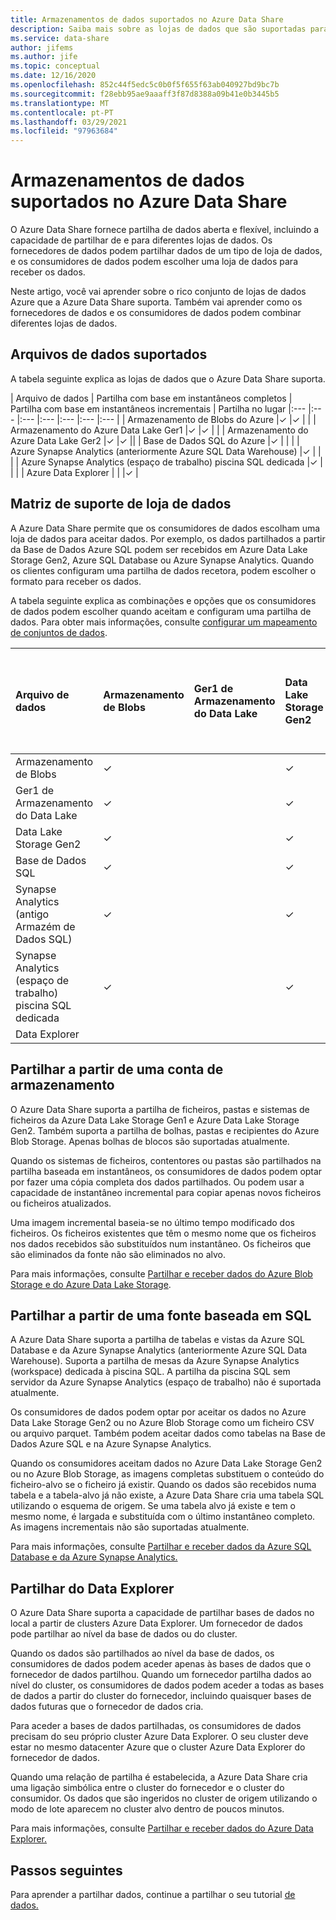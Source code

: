 ```yaml
---
title: Armazenamentos de dados suportados no Azure Data Share
description: Saiba mais sobre as lojas de dados que são suportadas para utilização no Azure Data Share.
ms.service: data-share
author: jifems
ms.author: jife
ms.topic: conceptual
ms.date: 12/16/2020
ms.openlocfilehash: 852c44f5edc5c0b0f5f655f63ab040927bd9bc7b
ms.sourcegitcommit: f28ebb95ae9aaaff3f87d8388a09b41e0b3445b5
ms.translationtype: MT
ms.contentlocale: pt-PT
ms.lasthandoff: 03/29/2021
ms.locfileid: "97963684"
---
```

# <a name="supported-data-stores-in-azure-data-share"></a>Armazenamentos de dados suportados no Azure Data Share

O Azure Data Share fornece partilha de dados aberta e flexível, incluindo a capacidade de partilhar de e para diferentes lojas de dados. Os fornecedores de dados podem partilhar dados de um tipo de loja de dados, e os consumidores de dados podem escolher uma loja de dados para receber os dados. 

Neste artigo, você vai aprender sobre o rico conjunto de lojas de dados Azure que a Azure Data Share suporta. Também vai aprender como os fornecedores de dados e os consumidores de dados podem combinar diferentes lojas de dados. 

## <a name="supported-data-stores"></a>Arquivos de dados suportados 

A tabela seguinte explica as lojas de dados que o Azure Data Share suporta. 

| Arquivo de dados | Partilha com base em instantâneos completos | Partilha com base em instantâneos incrementais | Partilha no lugar 
|:--- |:--- |:--- |:--- |:--- |:--- |:--- |
| Armazenamento de Blobs do Azure |✓ |✓ | |
| Armazenamento do Azure Data Lake Ger1 |✓ |✓ | |
| Armazenamento do Azure Data Lake Ger2 |✓ |✓ ||
| Base de Dados SQL do Azure |✓ | | |
| Azure Synapse Analytics (anteriormente Azure SQL Data Warehouse) |✓ | | |
| Azure Synapse Analytics (espaço de trabalho) piscina SQL dedicada |✓ | | |
| Azure Data Explorer | | |✓ |

## <a name="data-store-support-matrix"></a>Matriz de suporte de loja de dados

A Azure Data Share permite que os consumidores de dados escolham uma loja de dados para aceitar dados. Por exemplo, os dados partilhados a partir da Base de Dados Azure SQL podem ser recebidos em Azure Data Lake Storage Gen2, Azure SQL Database ou Azure Synapse Analytics. Quando os clientes configuram uma partilha de dados recetora, podem escolher o formato para receber os dados. 

A tabela seguinte explica as combinações e opções que os consumidores de dados podem escolher quando aceitam e configuram uma partilha de dados. Para obter mais informações, consulte [configurar um mapeamento de conjuntos de dados](how-to-configure-mapping.md).

| Arquivo de dados | Armazenamento de Blobs | Ger1 de Armazenamento do Data Lake | Data Lake Storage Gen2 | Base de Dados SQL | Synapse Analytics (antigo Armazém de Dados SQL) | Synapse Analytics (espaço de trabalho) piscina SQL dedicada | Data Explorer
|:--- |:--- |:--- |:--- |:--- |:--- |:--- | :--- |
| Armazenamento de Blobs | ✓ || ✓ |||
| Ger1 de Armazenamento do Data Lake | ✓ | | ✓ |||
| Data Lake Storage Gen2 | ✓ | | ✓ |||
| Base de Dados SQL | ✓ | | ✓ | ✓ | ✓ | ✓ ||
| Synapse Analytics (antigo Armazém de Dados SQL) | ✓ | | ✓ | ✓ | ✓ | ✓ ||
| Synapse Analytics (espaço de trabalho) piscina SQL dedicada | ✓ | | ✓ | ✓ | ✓ | ✓ ||
| Data Explorer ||||||| ✓ |

## <a name="share-from-a-storage-account"></a>Partilhar a partir de uma conta de armazenamento
O Azure Data Share suporta a partilha de ficheiros, pastas e sistemas de ficheiros da Azure Data Lake Storage Gen1 e Azure Data Lake Storage Gen2. Também suporta a partilha de bolhas, pastas e recipientes do Azure Blob Storage. Apenas bolhas de blocos são suportadas atualmente. 

Quando os sistemas de ficheiros, contentores ou pastas são partilhados na partilha baseada em instantâneos, os consumidores de dados podem optar por fazer uma cópia completa dos dados partilhados. Ou podem usar a capacidade de instantâneo incremental para copiar apenas novos ficheiros ou ficheiros atualizados. 

Uma imagem incremental baseia-se no último tempo modificado dos ficheiros. Os ficheiros existentes que têm o mesmo nome que os ficheiros nos dados recebidos são substituídos num instantâneo. Os ficheiros que são eliminados da fonte não são eliminados no alvo. 

Para mais informações, consulte [Partilhar e receber dados do Azure Blob Storage e do Azure Data Lake Storage](how-to-share-from-storage.md).

## <a name="share-from-a-sql-based-source"></a>Partilhar a partir de uma fonte baseada em SQL
A Azure Data Share suporta a partilha de tabelas e vistas da Azure SQL Database e da Azure Synapse Analytics (anteriormente Azure SQL Data Warehouse). Suporta a partilha de mesas da Azure Synapse Analytics (workspace) dedicada à piscina SQL. A partilha da piscina SQL sem servidor da Azure Synapse Analytics (espaço de trabalho) não é suportada atualmente. 

Os consumidores de dados podem optar por aceitar os dados no Azure Data Lake Storage Gen2 ou no Azure Blob Storage como um ficheiro CSV ou arquivo parquet. Também podem aceitar dados como tabelas na Base de Dados Azure SQL e na Azure Synapse Analytics.

Quando os consumidores aceitam dados no Azure Data Lake Storage Gen2 ou no Azure Blob Storage, as imagens completas substituem o conteúdo do ficheiro-alvo se o ficheiro já existir. Quando os dados são recebidos numa tabela e a tabela-alvo já não existe, a Azure Data Share cria uma tabela SQL utilizando o esquema de origem. Se uma tabela alvo já existe e tem o mesmo nome, é largada e substituída com o último instantâneo completo. As imagens incrementais não são suportadas atualmente.

Para mais informações, consulte [Partilhar e receber dados da Azure SQL Database e da Azure Synapse Analytics.](how-to-share-from-sql.md)

## <a name="share-from-data-explorer"></a>Partilhar do Data Explorer
O Azure Data Share suporta a capacidade de partilhar bases de dados no local a partir de clusters Azure Data Explorer. Um fornecedor de dados pode partilhar ao nível da base de dados ou do cluster. 

Quando os dados são partilhados ao nível da base de dados, os consumidores de dados podem aceder apenas às bases de dados que o fornecedor de dados partilhou. Quando um fornecedor partilha dados ao nível do cluster, os consumidores de dados podem aceder a todas as bases de dados a partir do cluster do fornecedor, incluindo quaisquer bases de dados futuras que o fornecedor de dados cria.

Para aceder a bases de dados partilhadas, os consumidores de dados precisam do seu próprio cluster Azure Data Explorer. O seu cluster deve estar no mesmo datacenter Azure que o cluster Azure Data Explorer do fornecedor de dados. 

Quando uma relação de partilha é estabelecida, a Azure Data Share cria uma ligação simbólica entre o cluster do fornecedor e o cluster do consumidor. Os dados que são ingeridos no cluster de origem utilizando o modo de lote aparecem no cluster alvo dentro de poucos minutos.

Para mais informações, consulte [Partilhar e receber dados do Azure Data Explorer.](/azure/data-explorer/data-share) 

## <a name="next-steps"></a>Passos seguintes

Para aprender a partilhar dados, continue a partilhar o seu tutorial [de dados.](share-your-data.md)
